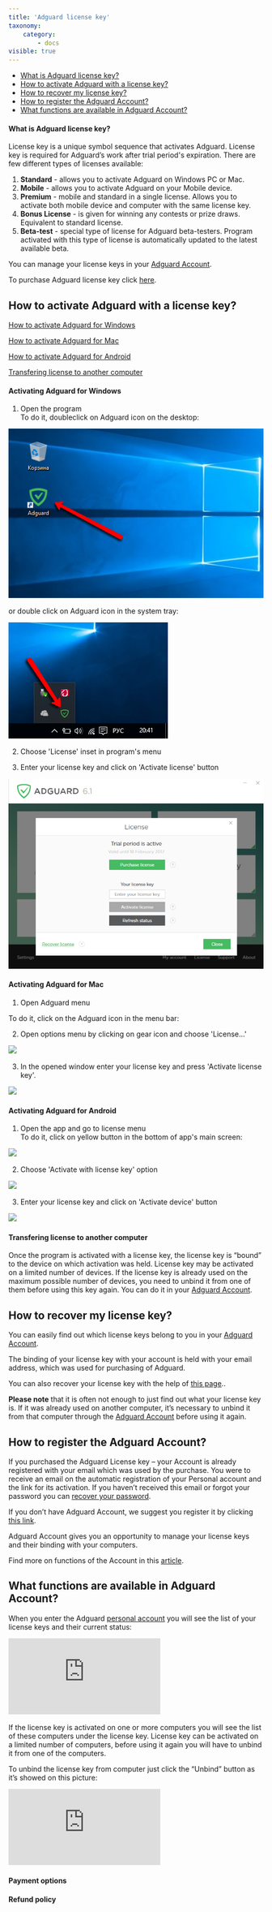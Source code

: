 ```yaml
---
title: 'Adguard license key'
taxonomy:
    category:
        - docs
visible: true
---
```


* [What is Adguard license key?](#key)
* [How to activate Adguard with a license key?](#activation)
* [How to recover my license key?](#recovery)
* [How to register the Adguard Account?](#account)
* [What functions are available in Adguard Account?](#account-functions)

<a name="key"></a>
#### What is Adguard license key?

License key is a unique symbol sequence that activates Adguard. License key is required for Adguard’s work after trial period's expiration. There are few different types of licenses available:

1. **Standard** - allows you to activate Adguard on Windows PC or Mac.
2. **Mobile** - allows you to activate Adguard on your Mobile device.
2. **Premium** - mobile and standard in a single license. Allows you to activate both mobile device and computer with the same license key.
4. **Bonus License** - is given for winning any contests or prize draws. Equivalent to standard license.
5. **Beta-test** - special type of license for Adguard beta-testers. Program activated with this type of license is automatically updated to the latest available beta.   

You can manage your license keys in your [Adguard Account](http://adguard.com/login.html).

To purchase Adguard license key click [here](https://adguard.com/license.html).


<a name="activation"></a>

## How to activate Adguard with a license key?

[How to activate Adguard for Windows](#activation_windows)

[How to activate Adguard for Mac](#activation_mac)

[How to activate Adguard for Android](#activation_android) 

[Transfering license to another computer](#activation_info)


<a id="activation_windows"></a>

#### Activating Adguard for Windows

1. Open the program
   
To do it, doubleclick on Adguard icon on the desktop:   

![](key_win_01.png)

or double click on Adguard icon in the system tray:   

![](key_win_02.png)

2. Choose 'License' inset in program's menu   

3. Enter your license key and click on 'Activate license' button   

![](win10activatekey.png)


<a id="activation_mac"></a>

#### Activating Adguard for Mac

1. Open Adguard menu  

To do it, click on the Adguard icon in the menu bar: 

2. Open options menu by clicking on gear icon and choose 'License...' 

![](https://cdn.adguard.com/public/Adguard/kb/en/license_en.png)

3. In the opened window enter your license key and press 'Activate license key'.   

![](https://cdn.adguard.com/public/Adguard/kb/en/activation_en.png)


<a id="activation_android"></a>

#### Activating Adguard for Android

1. Open the app and go to license menu   
To do it, click on yellow button in the bottom of app's main screen:   

![](https://cdn.adguard.com/public/Adguard/kb/en/activation_1.png)

2. Choose 'Activate with license key' option 

![](https://cdn.adguard.com/public/Adguard/kb/en/activation_2.png)

3. Enter your license key and click on 'Activate device' button   

![](https://cdn.adguard.com/public/Adguard/kb/en/activation_3.png)


<a id="activation_info"></a>
#### Transfering license to another computer

Once the program is activated with a license key, the license key is “bound” to the device on which activation was held. License key may be activated on a limited number of devices. If the license key is already used on the maximum possible number of devices, you need to unbind it from one of them before using this key again. You can do it in your [Adguard Account](#account-functions).


<a id="recovery"></a>
## How to recover my license key?

You can easily find out which license keys belong to you in your [Adguard Account](#account).

The binding of your license key with your account is held with your email address, which was used for purchasing of Adguard.

You can also recover your license key with the help of [this page](http://adguard.com/license-recovery.html)..

**Please note** that it is often not enough to just find out what your license key is. If it was already used on another computer, it’s necessary to unbind it from that computer through the [Adguard Account](#account) before using it again.


<a id="account"></a>
## How to register the Adguard Account?

If you purchased the Adguard License key – your Account is already registered with your email which was used by the purchase. You were to receive an email on the automatic registration of your Personal account and the link for its activation. If you haven’t received this email or forgot your password you can [recover your password](http://adguard.com/recovery_password.html).

If you don’t have Adguard Account, we suggest you register it by clicking [this link](http://adguard.com/register.html).

Adguard Account gives you an opportunity to manage your license keys and their binding with your computers.

Find more on functions of the Account in this [article](#account-functions).


<a id="account-functions"></a>
## What functions are available in Adguard Account?

When you enter the Adguard [personal account](https://adguard.com/en/login.html) you will see the list of your license keys and their current status:

![](https://images.adguard.com/public.php?service=files&amp;t=b0cfdc25634114c2b153b921bd4b6304&amp;download)

If the license key is activated on one or more computers you will see the list of these computers under the license key. License key can be activated on a limited number of computers, before using it again you will have to unbind it from one of the computers.

To unbind the license key from computer just click the “Unbind” button as it’s showed on this picture:

![](https://images.adguard.com/public.php?service=files&amp;t=2d66527cf14f09ba4417312accf57b52&amp;download)


<a id="payment"></a>

#### Payment options


<a id="refund"></a>

#### Refund policy
